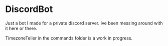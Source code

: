 # DiscordBot
Just a bot I made for a private discord server. Ive been messing around with it here or there.

TimezoneTeller in the commands folder is a work in progress.
